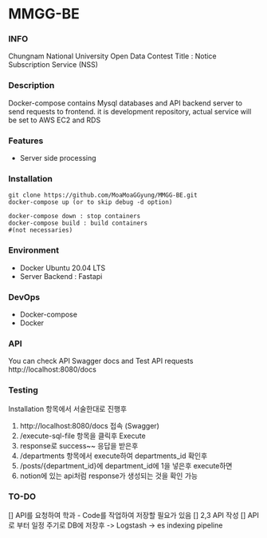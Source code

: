 # MMGG-BE

### INFO

Chungnam National University Open Data Contest
Title : Notice Subscription Service (NSS)

### Description

Docker-compose contains Mysql databases and API backend server to send requests to frontend. it is development repository, actual service will be set to AWS EC2 and RDS


### Features

- Server side processing

### Installation

```
git clone https://github.com/MoaMoaGGyung/MMGG-BE.git
docker-compose up (or to skip debug -d option)

docker-compose down : stop containers
docker-compose build : build containers
#(not necessaries)

```


### Environment

- Docker Ubuntu 20.04 LTS   
- Server Backend : Fastapi

### DevOps

- Docker-compose
- Docker



### API

You can check API Swagger docs and Test API requests
http://localhost:8080/docs

### Testing

Installation 항목에서 서술한대로 진행후
1. http://localhost:8080/docs 접속 (Swagger)
2. /execute-sql-file 항목을 클릭후 Execute
3. response로 success~~ 응답을 받은후
4. /departments 항목에서 execute하여 departments_id 확인후
5. /posts/{department_id}에 department_id에 1을 넣은후 execute하면 
6. notion에 있는 api처럼 response가 생성되는 것을 확인 가능


### TO-DO
[] API를 요청하여 학과 - Code를 작업하여 저장할 필요가 있음
[] 2,3 API 작성
[] API로 부터 일정 주기로 DB에 저장후 -> Logstash -> es indexing pipeline






  



